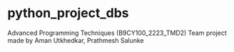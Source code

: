 # python_project_dbs
Advanced Programming Techniques (B9CY100_2223_TMD2) Team project made by Aman Utkhedkar, Prathmesh Salunke
